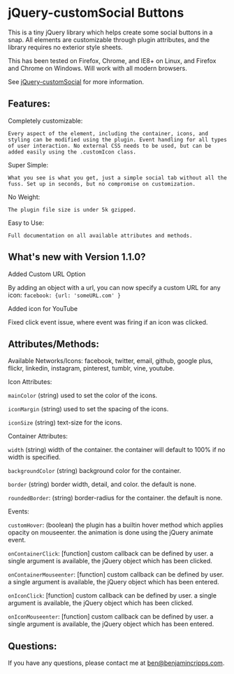 jQuery-customSocial Buttons
===========================

This is a tiny jQuery library which helps create some social buttons in a snap. All elements are customizable through plugin attributes, and the library requires no exterior style sheets.

This has been tested on Firefox, Chrome, and IE8+ on Linux, and Firefox and Chrome on Windows. Will work with all modern browsers.

See [jQuery-customSocial](http://benjamincripps.com/customSocial/demo.html) for more information.

Features:
---------

Completely customizable:

	Every aspect of the element, including the container, icons, and styling can be modified using the plugin. Event handling for all types of user interaction. No external CSS needs to be used, but can be added easily using the .customIcon class.

Super Simple:

	What you see is what you get, just a simple social tab without all the fuss. Set up in seconds, but no compromise on customization.

No Weight: 

	The plugin file size is under 5k gzipped.

Easy to Use: 

	Full documentation on all available attributes and methods.

What's new with Version 1.1.0?
-----------------------------

Added Custom URL Option

By adding an object with a url, you can now specify a custom URL for any icon: `facebook: {url: 'someURL.com' }`
			
Added icon for YouTube

Fixed click event issue, where event was firing if an icon was clicked.

Attributes/Methods:
-------------------

Available Networks/Icons: facebook, twitter, email, github, google plus, flickr, linkedin, instagram, pinterest, tumblr, vine, youtube.

Icon Attributes:
	
`mainColor` (string) used to set the color of the icons.

`iconMargin` (string) used to set the spacing of the icons.

`iconSize` (string) text-size for the icons.

Container Attributes:

`width` (string) width of the container. the container will default to 100% if no width is specified. 

`backgroundColor` (string) background color for the container.

`border` (string) border width, detail, and color. the default is none. 

`roundedBorder`: (string) border-radius for the container. the default is none.

Events:

`customHover`: (boolean) the plugin has a builtin hover method which applies opacity on mouseenter. the animation is done using the jQuery animate event.

`onContainerClick`: [function] custom callback can be defined by user. a single argument is available, the jQuery object which has been clicked.

`onContainerMouseenter`: [function] custom callback can be defined by user. a single argument is available, the jQuery object which has been entered.

`onIconClick`: [function] custom callback can be defined by user. a single argument is available, the jQuery object which has been clicked.

`onIconMouseenter`: [function] custom callback can be defined by user. a single argument is available, the jQuery object which has been entered.

Questions:
----------
If you have any questions, please contact me at ben@benjamincripps.com. 
